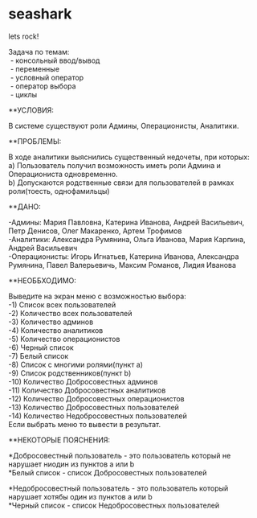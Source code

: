 # seashark
lets rock!
    
Задача по темам:    
 - консольный ввод/вывод   
 - переменные   
 - условный оператор   
 - оператор выбора   
 - циклы   
   
   
**УСЛОВИЯ:   
   
В системе существуют роли Админы, Операционисты, Аналитики.   
   
   
**ПРОБЛЕМЫ:   
   
В ходе аналитики выяснились существенный недочеты, при которых:   
а) Пользователь получил возможность иметь роли Админа и Операциониста одновременно.   
b) Допускаются родственные связи для пользователей в рамках роли(тоесть, однофамильцы)   
   
     
**ДАНО:   
   
-Админы: Мария Павловна, Катерина Иванова, Андрей Васильевич, Петр Денисов, Олег Макаренко, Артем Трофимов   
-Аналитики: Александра Румянина, Ольга Иванова, Мария Карпина, Андрей Васильевич     
-Операционисты: Игорь Игнатьев, Катерина Иванова, Александра Румянина, Павел Валерьевичь, Максим Романов, Лидия Иванова   
   
   
**НЕОББХОДИМО:   
   
Выведите на экран меню с возможностью выбора:   
-1) Список всех пользователей   
-2) Количество всех пользователей   
-3) Количество админов   
-4) Количество аналитиков   
-5) Количество операционистов   
-6) Черный список   
-7) Белый список   
-8) Список с многими ролями(пункт а)   
-9) Список родственников(пункт b)   
-10) Количество Добросовестных админов   
-11) Количество Добросовестных аналитиков   
-12) Количество Добросовестных операционистов   
-13) Количество Добросовестных пользователей   
-14) Количество Недобросовестных пользователей   
Если выбрать меню то вывести в результат.   
   
**НЕКОТОРЫЕ ПОЯСНЕНИЯ:
   
*Добросовестный пользователь - это пользователь который не нарушает ниодин из пунктов а или b   
*Белый список - список Добросовестных пользователей   
   
*Недобросовестный пользователь - это пользователь который нарушает хотябы один из пунктов а или b   
*Черный список - список Недобросовестных пользователей   
   

